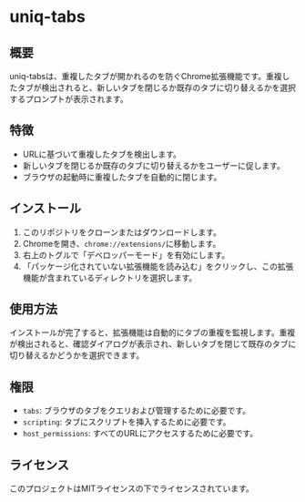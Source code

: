 # uniq-tabs

## 概要
uniq-tabsは、重複したタブが開かれるのを防ぐChrome拡張機能です。重複したタブが検出されると、新しいタブを閉じるか既存のタブに切り替えるかを選択するプロンプトが表示されます。

## 特徴
- URLに基づいて重複したタブを検出します。
- 新しいタブを閉じるか既存のタブに切り替えるかをユーザーに促します。
- ブラウザの起動時に重複したタブを自動的に閉じます。

## インストール
1. このリポジトリをクローンまたはダウンロードします。
2. Chromeを開き、`chrome://extensions/`に移動します。
3. 右上のトグルで「デベロッパーモード」を有効にします。
4. 「パッケージ化されていない拡張機能を読み込む」をクリックし、この拡張機能が含まれているディレクトリを選択します。

## 使用方法
インストールが完了すると、拡張機能は自動的にタブの重複を監視します。重複が検出されると、確認ダイアログが表示され、新しいタブを閉じて既存のタブに切り替えるかどうかを選択できます。

## 権限
- `tabs`: ブラウザのタブをクエリおよび管理するために必要です。
- `scripting`: タブにスクリプトを挿入するために必要です。
- `host_permissions`: すべてのURLにアクセスするために必要です。

## ライセンス
このプロジェクトはMITライセンスの下でライセンスされています。
